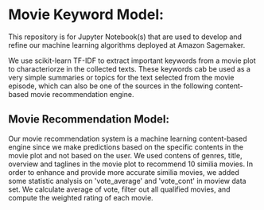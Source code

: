 # Movie Keyword Model:

This repository is for Jupyter Notebook(s) that are used to develop and refine our machine learning algorithms deployed at Amazon Sagemaker.

We use scikit-learn TF-IDF to extract important keywords from a movie plot to characteriorze in the collected texts. These keywords cab be used as a very simple summaries or topics for the text selected from the movie episode, which can also be one of the sources in the following content-based movie recommendation engine.


## Movie Recommendation Model:

Our movie recommendation system is a machine learning content-based engine since we make predictions based on the specific contents in the movie plot and not based on the user. We used contens of genres, title, overview and taglines in the movie plot to recommend 10 similia movies. In order to enhance and provide more accurate similia movies, we added some statistic analysis on 'vote_average' and 'vote_cont' in moview data set. We calculate average of vote, filter out all qualified movies, and compute the weighted rating of each movie.
